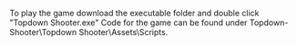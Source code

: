 To play the game download the executable folder and double click "Topdown Shooter.exe" 
Code for the game can be found under Topdown-Shooter\Topdown Shooter\Assets\Scripts.
